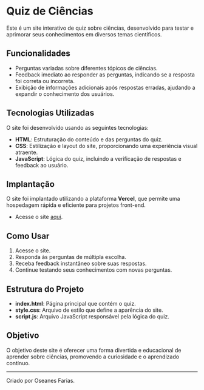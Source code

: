 # Quiz de Ciências

Este é um site interativo de quiz sobre ciências, desenvolvido para testar e aprimorar seus conhecimentos em diversos temas científicos.

## Funcionalidades

- Perguntas variadas sobre diferentes tópicos de ciências.
- Feedback imediato ao responder as perguntas, indicando se a resposta foi correta ou incorreta.
- Exibição de informações adicionais após respostas erradas, ajudando a expandir o conhecimento dos usuários.

## Tecnologias Utilizadas

O site foi desenvolvido usando as seguintes tecnologias:

- **HTML**: Estruturação do conteúdo e das perguntas do quiz.
- **CSS**: Estilização e layout do site, proporcionando uma experiência visual atraente.
- **JavaScript**: Lógica do quiz, incluindo a verificação de respostas e feedback ao usuário.

## Implantação

O site foi implantado utilizando a plataforma **Vercel**, que permite uma hospedagem rápida e eficiente para projetos front-end.

- Acesse o site [aqui](https://seu-projeto-vercel.vercel.app).

## Como Usar

1. Acesse o site.
2. Responda às perguntas de múltipla escolha.
3. Receba feedback instantâneo sobre suas respostas.
4. Continue testando seus conhecimentos com novas perguntas.

## Estrutura do Projeto

- **index.html**: Página principal que contém o quiz.
- **style.css**: Arquivo de estilo que define a aparência do site.
- **script.js**: Arquivo JavaScript responsável pela lógica do quiz.

## Objetivo

O objetivo deste site é oferecer uma forma divertida e educacional de aprender sobre ciências, promovendo a curiosidade e o aprendizado contínuo.

---

Criado por Oseanes Farias.

